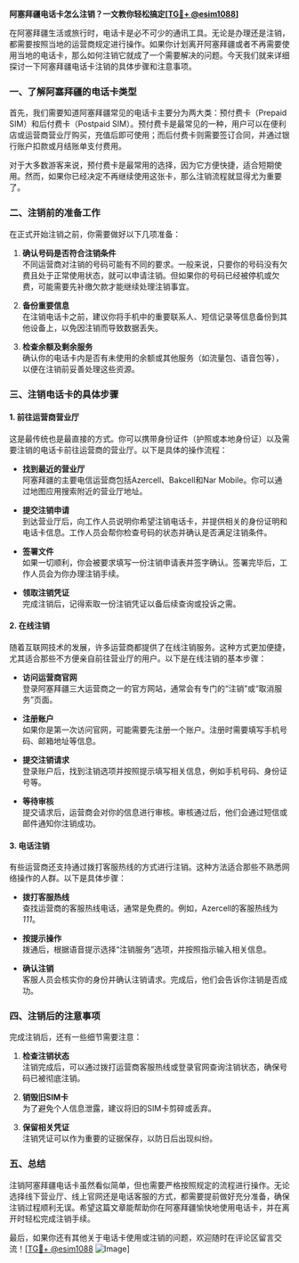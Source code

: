 **阿塞拜疆电话卡怎么注销？一文教你轻松搞定[[TG💪+ @esim1088](https://t.me/s/esim1088)]**

在阿塞拜疆生活或旅行时，电话卡是必不可少的通讯工具。无论是办理还是注销，都需要按照当地的运营商规定进行操作。如果你计划离开阿塞拜疆或者不再需要使用当地的电话卡，那么如何注销它就成了一个需要解决的问题。今天我们就来详细探讨一下阿塞拜疆电话卡注销的具体步骤和注意事项。

### 一、了解阿塞拜疆的电话卡类型

首先，我们需要知道阿塞拜疆常见的电话卡主要分为两大类：预付费卡（Prepaid SIM）和后付费卡（Postpaid SIM）。预付费卡是最常见的一种，用户可以在便利店或运营商营业厅购买，充值后即可使用；而后付费卡则需要签订合同，并通过银行账户扣款或月结账单支付费用。

对于大多数游客来说，预付费卡是最常用的选择，因为它方便快捷，适合短期使用。然而，如果你已经决定不再继续使用这张卡，那么注销流程就显得尤为重要了。

### 二、注销前的准备工作

在正式开始注销之前，你需要做好以下几项准备：

1. **确认号码是否符合注销条件**  
   不同运营商对注销的号码可能有不同的要求。一般来说，只要你的号码没有欠费且处于正常使用状态，就可以申请注销。但如果你的号码已经被停机或欠费，可能需要先补缴欠款才能继续处理注销事宜。

2. **备份重要信息**  
   在注销电话卡之前，建议你将手机中的重要联系人、短信记录等信息备份到其他设备上，以免因注销而导致数据丢失。

3. **检查余额及剩余服务**  
   确认你的电话卡内是否有未使用的余额或其他服务（如流量包、语音包等），以便在注销前妥善处理这些资源。

### 三、注销电话卡的具体步骤

#### 1. 前往运营商营业厅
这是最传统也是最直接的方式。你可以携带身份证件（护照或本地身份证）以及需要注销的电话卡前往运营商的营业厅。以下是具体的操作流程：

- **找到最近的营业厅**  
  阿塞拜疆的主要电信运营商包括Azercell、Bakcell和Nar Mobile。你可以通过地图应用搜索附近的营业厅地址。

- **提交注销申请**  
  到达营业厅后，向工作人员说明你希望注销电话卡，并提供相关的身份证明和电话卡信息。工作人员会帮你检查号码的状态并确认是否满足注销条件。

- **签署文件**  
  如果一切顺利，你会被要求填写一份注销申请表并签字确认。签署完毕后，工作人员会为你办理注销手续。

- **领取注销凭证**  
  完成注销后，记得索取一份注销凭证以备后续查询或投诉之需。

#### 2. 在线注销
随着互联网技术的发展，许多运营商都提供了在线注销服务。这种方式更加便捷，尤其适合那些不方便亲自前往营业厅的用户。以下是在线注销的基本步骤：

- **访问运营商官网**  
  登录阿塞拜疆三大运营商之一的官方网站，通常会有专门的“注销”或“取消服务”页面。

- **注册账户**  
  如果你是第一次访问官网，可能需要先注册一个账户。注册时需要填写手机号码、邮箱地址等信息。

- **提交注销请求**  
  登录账户后，找到注销选项并按照提示填写相关信息，例如手机号码、身份证号等。

- **等待审核**  
  提交请求后，运营商会对你的信息进行审核。审核通过后，他们会通过短信或邮件通知你注销成功。

#### 3. 电话注销
有些运营商还支持通过拨打客服热线的方式进行注销。这种方法适合那些不熟悉网络操作的人群。以下是具体步骤：

- **拨打客服热线**  
  查找运营商的客服热线电话，通常是免费的。例如，Azercell的客服热线为*111*。

- **按提示操作**  
  拨通后，根据语音提示选择“注销服务”选项，并按照指示输入相关信息。

- **确认注销**  
  客服人员会核实你的身份并确认注销请求。完成后，他们会告诉你注销是否成功。

### 四、注销后的注意事项

完成注销后，还有一些细节需要注意：

1. **检查注销状态**  
   注销完成后，可以通过拨打运营商客服热线或登录官网查询注销状态，确保号码已被彻底注销。

2. **销毁旧SIM卡**  
   为了避免个人信息泄露，建议将旧的SIM卡剪碎或丢弃。

3. **保留相关凭证**  
   注销凭证可以作为重要的证据保存，以防日后出现纠纷。

### 五、总结

注销阿塞拜疆电话卡虽然看似简单，但也需要严格按照规定的流程进行操作。无论选择线下营业厅、线上官网还是电话客服的方式，都需要提前做好充分准备，确保注销过程顺利无误。希望这篇文章能帮助你在阿塞拜疆愉快地使用电话卡，并在离开时轻松完成注销手续。

最后，如果你还有其他关于电话卡使用或注销的问题，欢迎随时在评论区留言交流！[[TG💪+ @esim1088](https://t.me/s/esim1088) ![Image](https://i.postimg.cc/4NQfJmqS/Snipaste-2025-05-13-00-14-12.png)]
